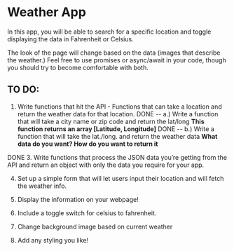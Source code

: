 # Weather App

In this app, you will be able to search for a specific location and toggle displaying the data in Fahrenheit or Celsius.

The look of the page will change based on the data (images that describe the weather.) Feel free to use promises or async/await in your code, though you should try to become comfortable with both.

## TO DO:

1. Write functions that hit the API - Functions that can take a location and return the weather data for that location. 
  DONE -- a.) Write a function that will take a city name or zip code and return the lat/long
    **This function returns an array [Latitude, Longitude]**
  DONE -- b.) Write a function that will take the lat./long. and return the weather data
    **What data do you want? How do you want to return it**

DONE 3. Write functions that process the JSON data you’re getting from the API and return an object with only the data you require for your app.

4. Set up a simple form that will let users input their location and will fetch the weather info.

5. Display the information on your webpage!

6. Include a toggle switch for celsius to fahrenheit.

7. Change background image based on current weather

8. Add any styling you like!